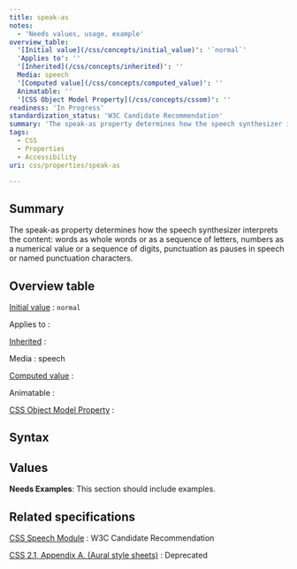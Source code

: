 ```yaml
---
title: speak-as
notes:
  - 'Needs values, usage, example'
overview_table:
  '[Initial value](/css/concepts/initial_value)': '`normal`'
  'Applies to': ''
  '[Inherited](/css/concepts/inherited)': ''
  Media: speech
  '[Computed value](/css/concepts/computed_value)': ''
  Animatable: ''
  '[CSS Object Model Property](/css/concepts/cssom)': ''
readiness: 'In Progress'
standardization_status: 'W3C Candidate Recommendation'
summary: 'The speak-as property determines how the speech synthesizer interprets the content: words as whole words or as a sequence of letters,  numbers as a numerical value or a sequence of digits, punctuation as pauses in speech or named punctuation characters.'
tags:
  - CSS
  - Properties
  - Accessibility
uri: css/properties/speak-as

---
```

## <span>Summary</span>

The speak-as property determines how the speech synthesizer interprets the content: words as whole words or as a sequence of letters, numbers as a numerical value or a sequence of digits, punctuation as pauses in speech or named punctuation characters.

## <span>Overview table</span>

[Initial value](/css/concepts/initial_value)
:   `normal`

Applies to
:

[Inherited](/css/concepts/inherited)
:

Media
:   speech

[Computed value](/css/concepts/computed_value)
:

Animatable
:

[CSS Object Model Property](/css/concepts/cssom)
:

## <span>Syntax</span>

## <span>Values</span>

**Needs Examples**: This section should include examples.

## <span>Related specifications</span>

[CSS Speech Module](http://www.w3.org/TR/css3-speech/#speaking-props-speak-as)
:   W3C Candidate Recommendation

[CSS 2.1, Appendix A. (Aural style sheets)](http://www.w3.org/TR/CSS21/aural.html)
:   Deprecated

